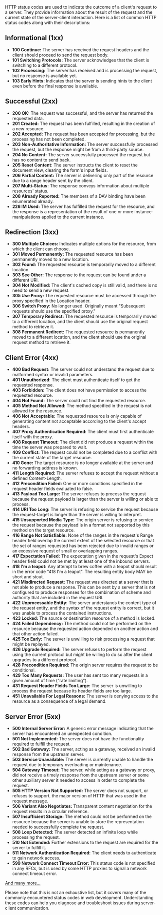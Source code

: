 HTTP status codes are used to indicate the outcome of a client's request to a server. They provide information about the result of the request and the current state of the server-client interaction. Here is a list of common HTTP status codes along with their descriptions: 
## Informational (1xx) 
- **100 Continue:** The server has received the request headers and the client should proceed to send the request body.
- **101 Switching Protocols:** The server acknowledges that the client is switching to a different protocol. 
- **102 Processing:** The server has received and is processing the request, but no response is available yet. 
- **103 Early Hints:** Indicates that the server is sending hints to the client even before the final response is available.
## Successful (2xx) 
- **200 OK:** The request was successful, and the server has returned the requested data. 
- **201 Created:** The request has been fulfilled, resulting in the creation of a new resource. 
- **202 Accepted:** The request has been accepted for processing, but the processing has not been completed. 
- **203 Non-Authoritative Information:** The server successfully processed the request, but the response might be from a third-party source.
- **204 No Content:** The server successfully processed the request but has no content to send back. 
- **205 Reset Content:** The server instructs the client to reset the document view, clearing the form's input fields.
- **206 Partial Content:** The server is delivering only part of the resource due to a range header sent by the client. 
- **207 Multi-Status:** The response conveys information about multiple resources' status. 
- **208 Already Reported:** The members of a DAV binding have been enumerated already. 
- **226 IM Used:** The server has fulfilled the request for the resource, and the response is a representation of the result of one or more instance-manipulations applied to the current instance.
## Redirection (3xx) 
- **300 Multiple Choices:** Indicates multiple options for the resource, from which the client can choose. 
- **301 Moved Permanently:** The requested resource has been permanently moved to a new location. 
- **302 Found:** The requested resource is temporarily moved to a different location. 
- **303 See Other:** The response to the request can be found under a different URI.
- **304 Not Modified:** The client's cached copy is still valid, and there is no need to send a new request. 
- **305 Use Proxy:** The requested resource must be accessed through the proxy specified in the Location header. 
- **306 Switch Proxy:** No longer used. Originally meant "Subsequent requests should use the specified proxy."
- **307 Temporary Redirect:** The requested resource is temporarily moved to a different location, and the client should use the original request method to retrieve it. 
- **308 Permanent Redirect:** The requested resource is permanently moved to a different location, and the client should use the original request method to retrieve it.
## Client Error (4xx) 
- **400 Bad Request:** The server could not understand the request due to malformed syntax or invalid parameters. 
- **401 Unauthorized:** The client must authenticate itself to get the requested response. 
- **403 Forbidden:** The client does not have permission to access the requested resource. 
- **404 Not Found:** The server could not find the requested resource. 
- **405 Method Not Allowed:** The method specified in the request is not allowed for the resource. 
- **406 Not Acceptable:** The requested resource is only capable of generating content not acceptable according to the client's accept headers. 
- **407 Proxy Authentication Required:** The client must first authenticate itself with the proxy. 
- **408 Request Timeout:** The client did not produce a request within the time the server was prepared to wait. 
- **409 Conflict:** The request could not be completed due to a conflict with the current state of the target resource. 
- **410 Gone:** The target resource is no longer available at the server and no forwarding address is known. 
- **411 Length Required:** The server refuses to accept the request without a defined Content-Length. 
- **412 Precondition Failed:** One or more conditions specified in the request header fields evaluated to false. 
- **413 Payload Too Large:** The server refuses to process the request because the request payload is larger than the server is willing or able to process. 
- **414 URI Too Long:** The server is refusing to service the request because the request-target is longer than the server is willing to interpret. 
- **415 Unsupported Media Type:** The origin server is refusing to service the request because the payload is in a format not supported by this method on the target resource. 
- **416 Range Not Satisfiable:** None of the ranges in the request's Range header field overlap the current extent of the selected resource or that the set of ranges requested has been rejected due to invalid ranges or an excessive request of small or overlapping ranges. 
- **417 Expectation Failed:** The expectation given in the request's Expect header field could not be met by at least one of the inbound servers. 
- **418 I'm a teapot:** Any attempt to brew coffee with a teapot should result in the error code "418 I'm a teapot". The resulting entity body MAY be short and stout. 
- **421 Misdirected Request:** The request was directed at a server that is not able to produce a response. This can be sent by a server that is not configured to produce responses for the combination of scheme and authority that are included in the request URI. 
- **422 Unprocessable Entity:** The server understands the content type of the request entity, and the syntax of the request entity is correct, but it was unable to process the contained instructions. 
- **423 Locked:** The source or destination resource of a method is locked. 
- **424 Failed Dependency:** The method could not be performed on the resource because the requested action depended on another action and that other action failed. 
- **425 Too Early:** The server is unwilling to risk processing a request that might be replayed. 
- **426 Upgrade Required:** The server refuses to perform the request using the current protocol but might be willing to do so after the client upgrades to a different protocol. 
- **428 Precondition Required:** The origin server requires the request to be conditional. 
- **429 Too Many Requests:** The user has sent too many requests in a given amount of time ("rate limiting"). 
- **431 Request Header Fields Too Large:** The server is unwilling to process the request because its header fields are too large. 
- **451 Unavailable For Legal Reasons:** The server is denying access to the resource as a consequence of a legal demand.
## Server Error (5xx) 
- **500 Internal Server Error:** A generic error message indicating that the server has encountered an unexpected condition. 
- **501 Not Implemented:** The server does not have the functionality required to fulfill the request. 
- **502 Bad Gateway:** The server, acting as a gateway, received an invalid response from the upstream server. 
- **503 Service Unavailable:** The server is currently unable to handle the request due to temporary overloading or maintenance. 
- **504 Gateway Timeout:** The server, while acting as a gateway or proxy, did not receive a timely response from the upstream server or some other auxiliary server it needed to access in order to complete the request. 
- **505 HTTP Version Not Supported:** The server does not support, or refuses to support, the major version of HTTP that was used in the request message. 
- **506 Variant Also Negotiates:** Transparent content negotiation for the request results in a circular reference. 
- **507 Insufficient Storage:** The method could not be performed on the resource because the server is unable to store the representation needed to successfully complete the request. 
- **508 Loop Detected:** The server detected an infinite loop while processing the request. 
- **510 Not Extended:** Further extensions to the request are required for the server to fulfill it. 
- **511 Network Authentication Required:** The client needs to authenticate to gain network access. 
- **599 Network Connect Timeout Error:** This status code is not specified in any RFCs, but is used by some HTTP proxies to signal a network connect timeout error.

[And many more... ](https://umbraco.com/knowledge-base/http-status-codes/)

Please note that this is not an exhaustive list, but it covers many of the commonly encountered status codes in web development. Understanding these codes can help you diagnose and troubleshoot issues during server-client communication.